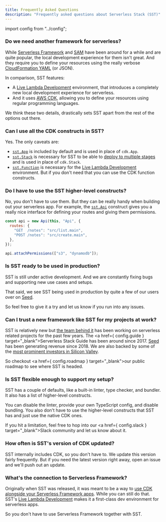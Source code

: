 ```yaml
---
title: Frequently Asked Questions
description: "Frequently asked questions about Serverless Stack (SST)"
---
```


import config from "../config";

### Do we need another framework for serverless?

While [Serverless Framework](https://github.com/serverless/serverless) and [SAM](https://github.com/aws/serverless-application-model) have been around for a while and are quite popular, the local development experience for them isn't great. And they require you to define your resources using the really verbose [CloudFormation YAML](https://serverless-stack.com/chapters/what-is-infrastructure-as-code.html#aws-cloudformation) (or JSON).

In comparison, SST features:

- A [Live Lambda Development](live-lambda-development.md) environment, that introduces a completely new local development experience for serverless.
- And it uses [AWS CDK](https://serverless-stack.com/chapters/what-is-aws-cdk.html), allowing you to define your resources using regular programming languages.

We think these two details, drastically sets SST apart from the rest of the options out there.

### Can I use all the CDK constructs in SST?

Yes. The only caveats are:

- [`sst.App`](constructs/App.md) is included by default and is used in place of `cdk.App`.
- [`sst.Stack`](constructs/Stack.md) is necessary for SST to be able to [deploy to multiple stages](deploying-your-app.md#deploying-to-a-stage) and is used in place of `cdk.Stack`.
- [`sst.Function`](constructs/Function.md) is necessary for the [Live Lambda Development](live-lambda-development.md) environment. But if you don't need that you can use the CDK function constructs.

### Do I have to use the SST higher-level constructs?

No, you don't have to use them. But they can be really handy when building out your serverless app. For example, the [`sst.Api`](constructs/Api.md) construct gives you a really nice interface for defining your routes and giving them permissions.

```js
const api = new Api(this, "Api", {
  routes: {
    "GET  /notes": "src/list.main",
    "POST /notes": "src/create.main",
  },
});

api.attachPermissions(["s3", "dynamodb"]);
```

### Is SST ready to be used in production?

SST is still under active development. And we are constantly fixing bugs and supporting new use cases and setups.

That said, we see SST being used in production by quite a few of our users over on [Seed](https://seed.run).

So feel free to give it a try and let us know if you run into any issues.

### Can I trust a new framework like SST for my projects at work?

SST is relatively new but [the team behind it](https://anoma.ly) has been working on serverless related projects for the past few years. The <a href={ config.guide } target="\_blank">Serverless Stack Guide</a> has been around since 2017. [Seed](https://seed.run) has been generating revenue since 2018. We are also backed by some of the [most prominent investors in Silicon Valley](https://anoma.ly).

So checkout <a href={ config.roadmap } target="\_blank">our public roadmap</a> to see where SST is headed.

### Is SST flexible enough to support my setup?

SST has a couple of defaults, like a built-in linter, type checker, and bundler. It also has a list of higher-level constructs.

You can disable the linter, provide your own TypeScript config, and disable bundling. You also don't have to use the higher-level constructs that SST has and just use the native CDK ones.

If you hit a limitation, feel free to hop into our <a href={ config.slack } target="\_blank">Slack community</a> and let us know about it.

### How often is SST's version of CDK updated?

SST internally includes CDK, so you don't have to. We update this version fairly frequently. But if you need the latest version right away, open an issue and we'll push out an update.

### What's the connection to Serverless Framework?

Originally when SST was released, it was meant to be a way to [use CDK alongside your Serverless Framework apps](https://serverless-stack.com/chapters/using-aws-cdk-with-serverless-framework.html). While you can still do that. SST's [Live Lambda Development](live-lambda-development.md) makes it a first-class dev environment for serverless apps.

So you don't have to use Serverless Framework together with SST.
